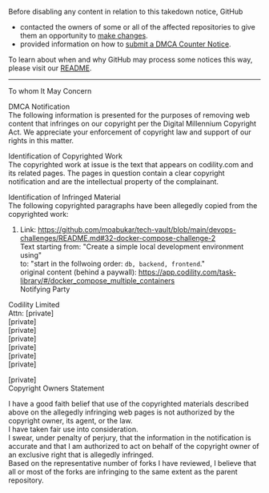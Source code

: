 Before disabling any content in relation to this takedown notice, GitHub
- contacted the owners of some or all of the affected repositories to give them an opportunity to [make changes](https://docs.github.com/en/github/site-policy/dmca-takedown-policy#a-how-does-this-actually-work).
- provided information on how to [submit a DMCA Counter Notice](https://docs.github.com/en/articles/guide-to-submitting-a-dmca-counter-notice).

To learn about when and why GitHub may process some notices this way, please visit our [README](https://github.com/github/dmca/blob/master/README.md#anatomy-of-a-takedown-notice).

---

To whom It May Concern
 
DMCA Notification  
The following information is presented for the purposes of removing web content that infringes on our copyright per the Digital Millennium Copyright Act. We appreciate your enforcement of copyright law and support of our rights in this matter.
 
Identification of Copyrighted Work  
The copyrighted work at issue is the text that appears on codility.com and its related pages. The pages in question contain a clear copyright notification and are the intellectual property of the complainant.
 
Identification of Infringed Material  
The following copyrighted paragraphs have been allegedly copied from the copyrighted work:
 
1) Link: https://github.com/moabukar/tech-vault/blob/main/devops-challenges/README.md#32-docker-compose-challenge-2  
Text starting from: "Create a simple local development environment using"  
to: "start in the follwoing order: `db, backend, frontend`."  
original content (behind a paywall): https://app.codility.com/task-library/#/docker_compose_multiple_containers  
Notifying Party  

Codility Limited  
Attn: [private]  
[private]  
[private]  
[private]  
[private]  
[private]  
[private]  

[private]  
Copyright Owners Statement

I have a good faith belief that use of the copyrighted materials described above on the allegedly infringing web pages is not authorized by the copyright owner, its agent, or the law.  
I have taken fair use into consideration.  
I swear, under penalty of perjury, that the information in the notification is accurate and that I am authorized to act on behalf of the copyright owner of an exclusive right that is allegedly infringed.  
Based on the representative number of forks I have reviewed, I believe that all or most of the forks are infringing to the same extent as the parent repository.
